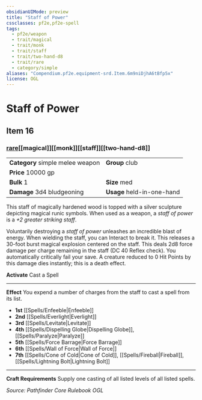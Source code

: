```yaml
---
obsidianUIMode: preview
title: "Staff of Power"
cssclasses: pf2e,pf2e-spell
tags:
  - pf2e/weapon
  - trait/magical
  - trait/monk
  - trait/staff
  - trait/two-hand-d8
  - trait/rare
  - category/simple
aliases: "Compendium.pf2e.equipment-srd.Item.6m9niDjhA6tBfp5x"
license: OGL
---
```

# Staff of Power
## Item 16
### [rare](rare "Rare Rarity Trait")[[magical]][[monk]][[staff]][[two-hand-d8]]

|  |  |
| -- | -- |
| **Category** simple melee weapon | **Group** club |
| **Price** 10000 gp |  |
| **Bulk** 1 | **Size** med |
| **Damage** 3d4 bludgeoning  | **Usage** held-in-one-hand |



This staff of magically hardened wood is topped with a silver sculpture depicting magical runic symbols. When used as a weapon, a _staff of power_ is a _+2 greater striking staff_.

Voluntarily destroying a _staff of power_ unleashes an incredible blast of energy. When wielding the staff, you can Interact to break it. This releases a 30-foot burst magical explosion centered on the staff. This deals 2d8 force damage per charge remaining in the staff (DC 40 Reflex check). You automatically critically fail your save. A creature reduced to 0 Hit Points by this damage dies instantly; this is a death effect.

**Activate** Cast a Spell

* * *

**Effect** You expend a number of charges from the staff to cast a spell from its list.

*   **1st** [[Spells/Enfeeble|Enfeeble]]
*   **2nd** [[Spells/Everlight|Everlight]]
*   **3rd** [[Spells/Levitate|Levitate]]
*   **4th** [[Spells/Dispelling Globe|Dispelling Globe]], [[Spells/Paralyze|Paralyze]]
*   **5th** [[Spells/Force Barrage|Force Barrage]]
*   **6th** [[Spells/Wall of Force|Wall of Force]]
*   **7th** [[Spells/Cone of Cold|Cone of Cold]], [[Spells/Fireball|Fireball]], [[Spells/Lightning Bolt|Lightning Bolt]]

* * *

**Craft Requirements** Supply one casting of all listed levels of all listed spells.

*Source: Pathfinder Core Rulebook*
*OGL*